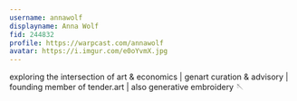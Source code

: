 ```yaml
---
username: annawolf
displayname: Anna Wolf
fid: 244832
profile: https://warpcast.com/annawolf
avatar: https://i.imgur.com/e0oYvmX.jpg
---
```

exploring the intersection of art & economics | genart curation & advisory | founding member of tender.art | also generative embroidery 🪡  
